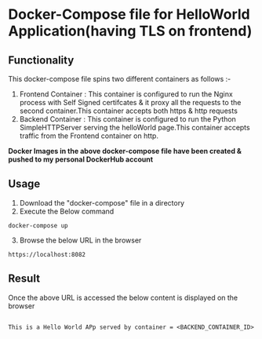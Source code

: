 # Docker-Compose file for HelloWorld Application(having TLS on frontend)


##  Functionality
This docker-compose file spins two different containers as follows :-

1. Frontend Container : This container is configured to run the Nginx process with Self Signed certifcates & it proxy all the requests to the second container.This container accepts both https & http requests
2. Backend Container : This container is configured to run the Python SimpleHTTPServer serving the helloWorld page.This container accepts traffic from the Frontend container on http.

**Docker Images in the above docker-compose file have been created & pushed to my personal DockerHub account**

## Usage
1. Download the "docker-compose" file in a directory
2. Execute the Below command
```hcl
docker-compose up
```
3. Browse the below URL in the browser 
```hcl
https://localhost:8082
```

## Result
Once the above URL is accessed the below content is displayed on the browser

```hcl

This is a Hello World APp served by container = <BACKEND_CONTAINER_ID>
```
